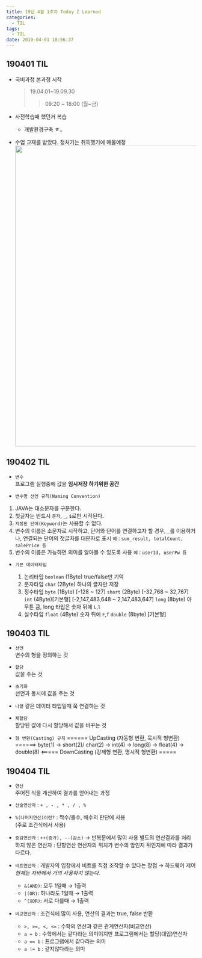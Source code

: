 ```yaml
---
title: 19년 4월 1주차 Today I Learned
categories:
  - TIL
tags:
  - TIL
date: 2019-04-01 18:56:37
---
```


## 190401 TIL
+ 국비과정 본과정 시작 
	> 19.04.01~19.09.30
	>> 09:20 ~ 18:00 (월~금)  
	
+ 사전학습때 했던거 복습
  + 개발환경구축 ㅎ.. 
  
  
+ 수업 교재를 받았다.
	정처기는 취득했기에 매물예정
	<img src="https://user-images.githubusercontent.com/23150245/55328598-b8f80d80-54c7-11e9-895d-756e5422c2b5.jpg" width="800">

	
## 190402 TIL
+ `변수`  
  프로그램 실행중에 값을 **임시저장 하기위한 공간**
  
+ `변수명 선언 규칙(Naming Convention)`
 1. JAVA는 대소문자를 구분한다.
 2. 첫글자는 반드시 `문자`, `_`, `$`로만 시작된다.
 3. `지정된 단어(Keyword)`는 사용할 수 없다.
 4. 변수의 이름은 소문자로 시작하고, 
	단어와 단어를 연결하고자 할 경우,
	`_`를 이용하거나, 연결되는 단어의 첫글자를 대문자로 표시
	`예` : `sum_result, totalCount, salePrice 등`
 5. 변수의 이름은 가능하면 의미를 알아볼 수 있도록 사용
	`예` : `userId, userPw 등`
	
	
+ `기본 데이터타입`

	1. 논리타입 
		`boolean` (1Byte) 
			 true/false만 기억
	2. 문자타입 
		`char` (2Byte) 
			 하나의 글자만 저장
	3. 정수타입 
		`byte` (1Byte)
			 [-128 ~ 127]
		`short` (2Byte)
			 [-32,768 ~ 32,767]
		`int` (4Byte)[기본형]
			 [-2,147,483,648 ~ 2,147,483,647]
		`long` (8byte)
			 아무튼 큼, long 타입은 숫자 뒤에 `L`,`l` 
	4. 실수타입 
		`float` (4Byte)
			 숫자 뒤에 `F`,`f`
		`double` (8byte) [기본형]
		
		
## 190403 TIL

+ `선언`   
	변수의 형을 정의하는 것  
	
+ `할당`  
	값을 주는 것  
	
+ `초기화`   
	선언과 동시에 값을 주는 것  
	
+ `나열` 
	같은 데이터 타입일때 쭉 연결하는 것  
		
+ `재할당`  
	할당된 값에 다시 할당해서 값을 바꾸는 것  
	
+ `형 변환(Casting) 규칙`
  ====== UpCasting (자동형 변환, 묵시적 형변환) ======>
  byte(1) → short(2)/ char(2) → int(4) → long(8) → float(4) → double(8)
  <===== DownCasting (강제형 변환, 명시적 형변환) =====	
  
## 190404 TIL 
  
+ `연산`  
 주어진 식을 계산하여 결과를 얻어내는 과정  
 
+ `산술연산자` 
 : `+ , - , * , / , %`
 
+ `%(나머지연산)이란?`
 : 짝수/홀수, 배수의 판단에 사용  
 (주로 조건식에서 사용)
 
+ `증감연산자`
 : `++(증가), --(감소)` → 반복문에서 많이 사용
	별도의 연산결과를 처리하지 않은 연산자 : 단항연산
	연산자의 위치가 변수의 앞인지 뒤인지에 따라 결과가 다르다.
	
	
+ `비트연산자` 
 : 개발자의 입장에서 비트를 직접 조작할 수 있다는 장점 → 하드웨어 제어
 _현재는 자바에서 거의 사용하지 않는다._
	+ `&(AND)`: 모두 1일때 → 1출력
	+ `|(OR)`: 하나라도 1일때 → 1출력
	+ `^(XOR)`: 서로 다를때 → 1출력
	
	
+ `비교연산자` 
 : 조건식에 많이 사용, 연산의 결과는 true, false 반환
	+ `>, >=, <, <=` : 수학의 연산과 같은 관계연산자(비교연산)
	+ `a = b` : 수학에서는 같다라는 의미이지만 프로그램에서는 할당(대입)연산자
	+ `a == b` : 프로그램에서 같다라는 의미
	+ `a != b` : 같지않다라는 의미	